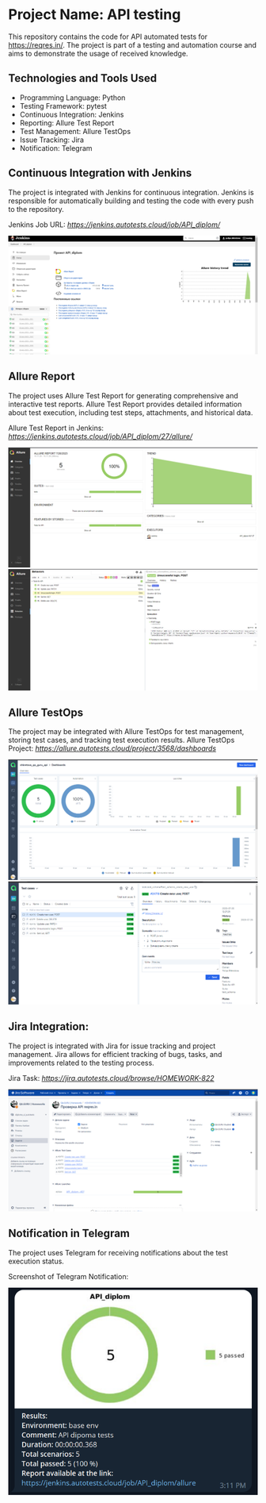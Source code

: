 # **Project Name: API testing**
This repository contains the code for API automated tests for https://reqres.in/. The project is part of a testing and automation course and aims to demonstrate the usage of received knowledge.

## **Technologies and Tools Used** 

- Programming Language: Python
- Testing Framework: pytest
- Continuous Integration: Jenkins
- Reporting: Allure Test Report
- Test Management: Allure TestOps
- Issue Tracking: Jira
- Notification: Telegram

## **Continuous Integration with Jenkins**
The project is integrated with Jenkins for continuous integration. Jenkins is responsible for automatically building and testing the code with every push to the repository.

Jenkins Job URL:
_https://jenkins.autotests.cloud/job/API_diplom/_

![Alt текст](resource/jenkins_api.png)


## **Allure Report**

The project uses Allure Test Report for generating comprehensive and interactive test reports. Allure Test Report provides detailed information about test execution, including test steps, attachments, and historical data.

Allure Test Report in Jenkins: 
_https://jenkins.autotests.cloud/job/API_diplom/27/allure/_

![Alt текст](resource/allure_api_main.png)  ![Alt текст](resource/allure_api_details.png)


## **Allure TestOps**

The project may be integrated with Allure TestOps for test management, storing test cases, and tracking test execution results.
Allure TestOps Project:
_https://allure.autotests.cloud/project/3568/dashboards_

![Alt текст](resource/allure_TO_main_API.png)      ![Alt текст](resource/allure_TO_details_API.png)



## **Jira Integration:**

The project is integrated with Jira for issue tracking and project management. Jira allows for efficient tracking of bugs, tasks, and improvements related to the testing process.

Jira Task:
_https://jira.autotests.cloud/browse/HOMEWORK-822_

![Alt текст](resource/jira_task_api.png)

## **Notification in Telegram**

The project uses Telegram for receiving notifications about the test execution status.

Screenshot of Telegram Notification:

![Alt текст](resource/tg_api.png)
